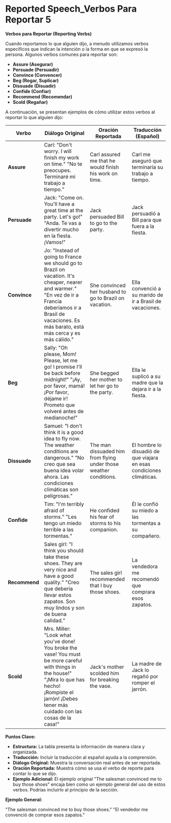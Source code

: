 # Reported Speech_Verbos Para Reportar 5



**Verbos para Reportar (Reporting Verbs)**

Cuando reportamos lo que alguien dijo, a menudo utilizamos verbos específicos que indican la intención o la forma en que se expresó la persona. Algunos verbos comunes para reportar son:

*   **Assure (Asegurar)**
*   **Persuade (Persuadir)**
*   **Convince (Convencer)**
*   **Beg (Rogar, Suplicar)**
*   **Dissuade (Disuadir)**
*   **Confide (Confiar)**
*   **Recommend (Recomendar)**
*   **Scold (Regañar)**

A continuación, se presentan ejemplos de cómo utilizar estos verbos al reportar lo que alguien dijo:

| Verbo        | Diálogo Original                                                                               | Oración Reportada                                                            | Traducción (Español)                                                                    |
|--------------|----------------------------------------------------------------------------------------------|-------------------------------------------------------------------------------|------------------------------------------------------------------------------------------|
| **Assure**   | Carl: "Don't worry. I will finish my work on time."   "No te preocupes. Terminaré mi trabajo a tiempo." | Carl assured me that he would finish his work on time.                        | Carl me aseguró que terminaría su trabajo a tiempo.                                     |
| **Persuade** | Jack: "Come on. You'll have a great time at the party. Let's go!"   "Anda. Te vas a divertir mucho en la fiesta. ¡Vamos!"  | Jack persuaded Bill to go to the party.                                              | Jack persuadió a Bill para que fuera a la fiesta.                                       |
| **Convince** | Jo: "Instead of going to France we should go to Brazil on vacation. It's cheaper, nearer and warmer."   "En vez de ir a Francia deberíamos ir a Brasil de vacaciones. Es más barato, está más cerca y es más cálido." | She convinced her husband to go to Brazil on vacation.                               | Ella convenció a su marido de ir a Brasil de vacaciones.                               |
| **Beg**      | Sally: "Oh please, Mom! Please, let me go! I promise I'll be back before midnight!"   "¡Ay, por favor, mamá! ¡Por favor, déjame ir! Prometo que volveré antes de medianoche!" | She begged her mother to let her go to the party.                                       | Ella le suplicó a su madre que la dejara ir a la fiesta.                               |
| **Dissuade** | Samuel: "I don't think it is a good idea to fly now. The weather conditions are dangerous."   "No creo que sea buena idea volar ahora. Las condiciones climáticas son peligrosas." | The man dissuaded him from flying under those weather conditions.                      | El hombre lo disuadió de que viajara en esas condiciones climáticas.                   |
| **Confide**  | Tim: "I'm terribly afraid of storms."   "Les tengo un miedo terrible a las tormentas."                   | He confided his fear of storms to his companion.                                | Él le confió su miedo a las tormentas a su compañero.                                   |
| **Recommend**| Sales girl: "I think you should take these shoes. They are very nice and have a good quality."   "Creo que debería llevar estos zapatos. Son muy lindos y son de buena calidad." | The sales girl recommended that I buy those shoes.                                   | La vendedora me recomendó que comprara esos zapatos.                                    |
| **Scold**    | Mrs. Miller: "Look what you've done! You broke the vase! You must be more careful with things in the house!"   "¡Mira lo que has hecho! ¡Rompiste el jarrón! ¡Debes tener más cuidado con las cosas de la casa!" | Jack's mother scolded him for breaking the vase.                                       | La madre de Jack lo regañó por romper el jarrón.                                         |

**Puntos Clave:**

*   **Estructura:**  La tabla presenta la información de manera clara y organizada.
*   **Traducción:** Incluir la traducción al español ayuda a la comprensión.
*   **Diálogo Original:** Muestra la conversación real antes de ser reportada.
*   **Oración Reportada:** Muestra cómo se usa el verbo de reporte para contar lo que se dijo.
*   **Ejemplo Adicional:** El ejemplo original "The salesman convinced me to buy those shoes" encaja bien como un ejemplo general del uso de estos verbos. Podrías incluirlo al principio de la sección.

**Ejemplo General:**

"The salesman convinced me to buy those shoes."   "El vendedor me convenció de comprar esos zapatos."
